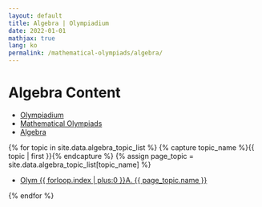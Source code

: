 ```yaml
---
layout: default
title: Algebra | Olympiadium
date: 2022-01-01
mathjax: true
lang: ko
permalink: /mathematical-olympiads/algebra/
---
```

<h1>Algebra Content</h1>
<ul class="breadcrumb">
	<li><a href="{{ site.url }}">Olympiadium</a></li> 
	<li><a href="{{ site.url }}mathematical-olympiads/">Mathematical Olympiads</a></li> 
	<li><a href="{{ site.url }}mathematical-olympiads/algebra/">Algebra</a></li>
</ul>
{% for topic in site.data.algebra_topic_list %}
{% capture topic_name %}{{ topic | first }}{% endcapture %}
{% assign page_topic = site.data.algebra_topic_list[topic_name] %}
  <ul class="actions fit big">
  <li><a href="{{ site.baseurl }}{{ page.permalink}}olym-{{ forloop.index | plus:0 }}a" class="button fit big">Olym {{ forloop.index | plus:0 }}A. {{ page_topic.name }}</a></li>
  </ul>
{% endfor %}
